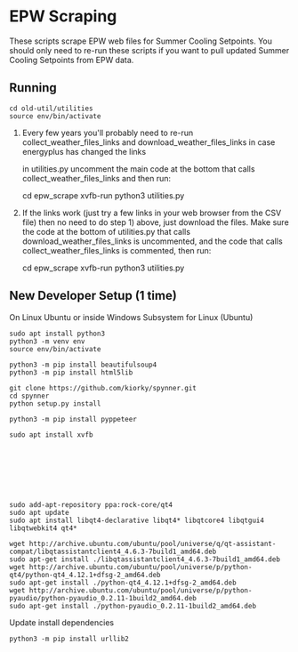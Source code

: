 # EPW Scraping
These scripts scrape EPW web files for Summer Cooling Setpoints. You should only need to re-run these scripts
if you want to pull updated Summer Cooling Setpoints from EPW data.

## Running

    cd old-util/utilities
    source env/bin/activate

1) Every few years you'll probably need to re-run collect_weather_files_links
and download_weather_files_links in case energyplus has changed the links

    in utilities.py uncomment the main code at the bottom that calls collect_weather_files_links
    and then run:

    cd epw_scrape
    xvfb-run python3 utilities.py

2) If the links work (just try a few links in your web browser from the CSV file)
then no need to do step 1) above, just download the files. Make sure
the code at the bottom of utilities.py that calls download_weather_files_links
is uncommented, and the code that calls collect_weather_files_links is commented,
then run:

    cd epw_scrape
    xvfb-run python3 utilities.py


## New Developer Setup (1 time)
On Linux Ubuntu or inside Windows Subsystem for Linux (Ubuntu)

    sudo apt install python3
    python3 -m venv env
    source env/bin/activate

    python3 -m pip install beautifulsoup4
    python3 -m pip install html5lib

    git clone https://github.com/kiorky/spynner.git
    cd spynner
    python setup.py install

    python3 -m pip install pyppeteer

    sudo apt install xvfb








    sudo add-apt-repository ppa:rock-core/qt4
    sudo apt update
    sudo apt install libqt4-declarative libqt4* libqtcore4 libqtgui4 libqtwebkit4 qt4*

    wget http://archive.ubuntu.com/ubuntu/pool/universe/q/qt-assistant-compat/libqtassistantclient4_4.6.3-7build1_amd64.deb
    sudo apt-get install ./libqtassistantclient4_4.6.3-7build1_amd64.deb
    wget http://archive.ubuntu.com/ubuntu/pool/universe/p/python-qt4/python-qt4_4.12.1+dfsg-2_amd64.deb
    sudo apt-get install ./python-qt4_4.12.1+dfsg-2_amd64.deb
    wget http://archive.ubuntu.com/ubuntu/pool/universe/p/python-pyaudio/python-pyaudio_0.2.11-1build2_amd64.deb
    sudo apt-get install ./python-pyaudio_0.2.11-1build2_amd64.deb

    


Update install dependencies

    python3 -m pip install urllib2


